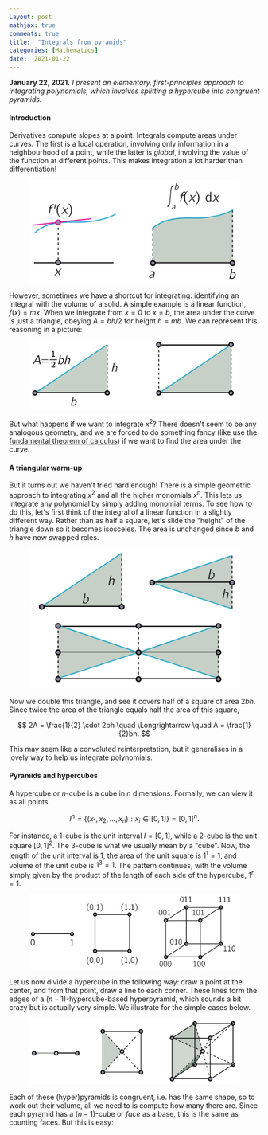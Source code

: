 ```yaml
---
Layout: post
mathjax: true
comments: true
title:  "Integrals from pyramids"
categories: [Mathematics]
date:  2021-01-22
---
```


**January 22, 2021.** *I present an elementary, first-principles
  approach to integrating polynomials, which involves splitting a
  hypercube into congruent pyramids.*

#### Introduction

Derivatives compute slopes at a point.
Integrals compute areas under curves.
The first is a local operation, involving only information in a
neighbourhood of a point, while the latter is *global*, involving the
value of the function at different points.
This makes integration a lot harder than differentiation!

<figure>
    <div style="text-align:center"><img src
    ="/images/posts/pyramid1.png"/>
	</div>
	</figure>

However, sometimes we have a shortcut for integrating: identifying an
integral with the volume of a solid.
A simple example is a linear function, $f(x) = mx$. When we integrate
from $x = 0$ to $x = b$, the area under the curve is just a triangle,
obeying $A = bh/2$ for height $h = mb$.
We can represent this reasoning in a picture:

<figure>
    <div style="text-align:center"><img src
    ="/images/posts/pyramid2.png"/>
	</div>
	</figure>

But what happens if we want to integrate $x^2$?
There doesn't seem to be any analogous geometry, and we are forced to
do something fancy (like use the
[fundamental theorem of calculus](https://en.wikipedia.org/wiki/Fundamental_theorem_of_calculus))
if we want to find the area under the curve.

#### A triangular warm-up

But it turns out we haven't tried hard enough!
There is a simple geometric approach to integrating $x^2$ and all the
higher monomials $x^n$.
This lets us integrate any polynomial by simply adding monomial terms.
To see how to do this, let's first think of the integral of a linear
function in a slightly different way.
Rather than as half a square, let's slide the "height" of the triangle
down so it becomes isosceles.
The area is unchanged since $b$ and $h$ have now swapped roles.

<figure>
    <div style="text-align:center"><img src
    ="/images/posts/pyramid3.png"/>
	</div>
	</figure>

Now we double this triangle, and see it covers half of a square of
area $2bh$. Since twice the area of the triangle equals half the area
of this square,

$$
2A = \frac{1}{2} \cdot 2bh \quad \Longrightarrow \quad A = \frac{1}{2}bh.
$$

This may seem like a convoluted reinterpretation, but it generalises
in a lovely way to help us integrate polynomials.

#### Pyramids and hypercubes

A hypercube or $n$-cube is a cube in $n$ dimensions.
Formally, we can view it as all points

$$
I^n = \{(x_1, x_2, \ldots, x_n) : x_i \in [0, 1]\} = [0, 1]^n.
$$

For instance, a $1$-cube is the unit interval $I = [0, 1]$, while a
$2$-cube is the unit square $[0 ,1]^2$.
The $3$-cube is what we usually mean by a "cube".
Now, the length of the unit interval is $1$, the area of the unit
square is $1^1 = 1$, and volume of the unit cube is $1^3 = 1$.
The pattern continues, with the volume simply given by the product of
the length of each side of the hypercube, $1^n = 1$.

<figure>
    <div style="text-align:center"><img src
    ="/images/posts/pyramid4.png"/>
	</div>
	</figure>

Let us now divide a hypercube in the following way: draw a point at
the center, and from that point, draw a line to each corner.
These lines form the edges of a $(n-1)$-hypercube-based hyperpyramid,
which sounds a bit crazy but is actually very simple.
We illustrate for the simple cases below.

<figure>
    <div style="text-align:center"><img src
    ="/images/posts/pyramid5.png"/>
	</div>
	</figure>

Each of these (hyper)pyramids is congruent, i.e. has the same shape,
so to work out their volume, all we need to is compute how many there
are.
Since each pyramid has a $(n-1)$-cube or *face* as a base, this is the
same as counting faces.
But this is easy:
